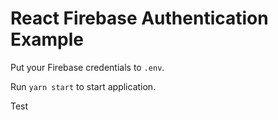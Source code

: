 # React Firebase Authentication Example

Put your Firebase credentials to `.env`.

Run `yarn start` to start application.

Test
